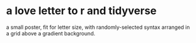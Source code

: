 # a love letter to r and tidyverse

a small poster, fit for letter size, with randomly-selected syntax arranged in a grid above a gradient background. 
